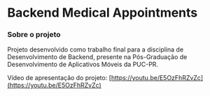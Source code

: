# Backend Medical Appointments

### Sobre o projeto

Projeto desenvolvido como trabalho final para a disciplina de Desenvolvimento de Backend, presente na Pós-Graduação de Desenvolvimento de Aplicativos Móveis da PUC-PR.

Vídeo de apresentação do projeto: [https://youtu.be/E5OzFhRZvZc](https://youtu.be/E5OzFhRZvZc)
